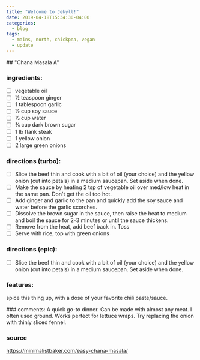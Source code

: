 ```yaml
---
title: "Welcome to Jekyll!"
date: 2019-04-18T15:34:30-04:00
categories:
  - blog
tags:
  - mains, north, chickpea, vegan
  - update
---
```


## "Chana Masala A"



### ingredients:

- [ ] vegetable oil
- [ ] 1⁄2 teaspoon ginger
- [ ] 1 tablespoon garlic
- [ ] 1⁄2 cup soy sauce
- [ ] 1⁄2 cup water
- [ ] 3⁄4 cup dark brown sugar
- [ ] 1 lb flank steak
- [ ] 1 yellow onion
- [ ] 2 large green onions

### directions (turbo):
- [ ] Slice the beef thin and cook with a bit of oil (your choice) and the yellow onion (cut into petals) in a medium saucepan. Set aside when done.
- [ ] Make the sauce by heating 2 tsp of vegetable oil over med/low heat in the same pan. Don't get the oil too hot.
- [ ] Add ginger and garlic to the pan and quickly add the soy sauce and water before the garlic scorches.
- [ ] Dissolve the brown sugar in the sauce, then raise the heat to medium and boil the sauce for 2-3 minutes or until the sauce thickens.
- [ ] Remove from the heat, add beef back in. Toss
- [ ] Serve with rice, top with green onions

### directions (epic):
- [ ] Slice the beef thin and cook with a bit of oil (your choice) and the yellow onion (cut into petals) in a medium saucepan. Set aside when done.

### features:
spice this thing up, with a dose of your favorite chili paste/sauce.

### comments:
A quick go-to dinner. Can be made with almost any meat. I often used ground. Works perfect for lettuce wraps. Try replacing the onion with thinly sliced fennel.

### source

https://minimalistbaker.com/easy-chana-masala/
